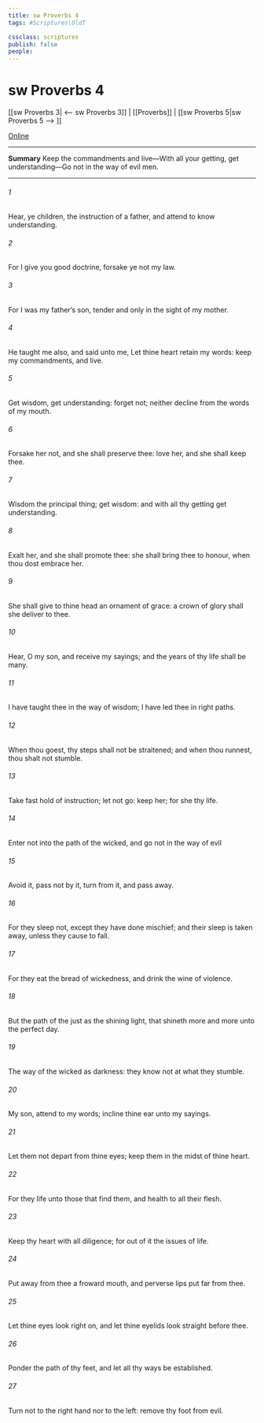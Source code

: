```yaml
---
title: sw Proverbs 4
tags: #Scriptures\OldT

cssclass: scriptures
publish: false
people:
---
```


# sw Proverbs 4
[[sw Proverbs 3| <-- sw Proverbs 3]] | [[Proverbs]] | [[sw Proverbs 5|sw Proverbs 5 --> ]]

[Online](https://churchofjesuschrist.org/study/scriptures/ot/prov/4?lang=eng)

---
__Summary__
Keep the commandments and live—With all your getting, get understanding—Go not in the way of evil men.

---
###### 1 
Hear, ye children, the instruction of a father, and attend to know understanding.

###### 2 
For I give you good doctrine, forsake ye not my law.

###### 3 
For I was my father’s son, tender and only  in the sight of my mother.

###### 4 
He taught me also, and said unto me, Let thine heart retain my words: keep my commandments, and live.

###### 5 
Get wisdom, get understanding: forget  not; neither decline from the words of my mouth.

###### 6 
Forsake her not, and she shall preserve thee: love her, and she shall keep thee.

###### 7 
Wisdom  the principal thing;  get wisdom: and with all thy getting get understanding.

###### 8 
Exalt her, and she shall promote thee: she shall bring thee to honour, when thou dost embrace her.

###### 9 
She shall give to thine head an ornament of grace: a crown of glory shall she deliver to thee.

###### 10 
Hear, O my son, and receive my sayings; and the years of thy life shall be many.

###### 11 
I have taught thee in the way of wisdom; I have led thee in right paths.

###### 12 
When thou goest, thy steps shall not be straitened; and when thou runnest, thou shalt not stumble.

###### 13 
Take fast hold of instruction; let  not go: keep her; for she  thy life.

###### 14 
Enter not into the path of the wicked, and go not in the way of evil 

###### 15 
Avoid it, pass not by it, turn from it, and pass away.

###### 16 
For they sleep not, except they have done mischief; and their sleep is taken away, unless they cause  to fall.

###### 17 
For they eat the bread of wickedness, and drink the wine of violence.

###### 18 
But the path of the just  as the shining light, that shineth more and more unto the perfect day.

###### 19 
The way of the wicked  as darkness: they know not at what they stumble.

###### 20 
My son, attend to my words; incline thine ear unto my sayings.

###### 21 
Let them not depart from thine eyes; keep them in the midst of thine heart.

###### 22 
For they  life unto those that find them, and health to all their flesh.

###### 23 
Keep thy heart with all diligence; for out of it  the issues of life.

###### 24 
Put away from thee a froward mouth, and perverse lips put far from thee.

###### 25 
Let thine eyes look right on, and let thine eyelids look straight before thee.

###### 26 
Ponder the path of thy feet, and let all thy ways be established.

###### 27 
Turn not to the right hand nor to the left: remove thy foot from evil.

